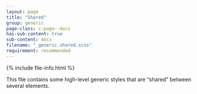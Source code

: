 ```yaml
---
layout: page
title: "Shared"
group: generic
page-class: c-page--docs
has-sub-content: true
sub-content: docs
filename: "_generic.shared.scss"
requirement: recommended
---
```


{% include file-info.html %}

This file contains some high-level generic styles that are “shared” between several elements.
